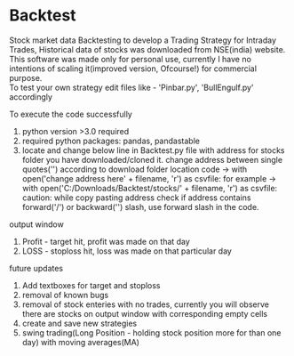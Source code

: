 # Backtest 

Stock market data Backtesting to develop a Trading Strategy for Intraday Trades, 
Historical data of stocks was downloaded from NSE(india) website.
This software was made only for personal use, currently I have no intentions of scaling it(improved version, Ofcourse!) for commercial purpose.  
To test your own strategy edit files like - 'Pinbar.py', 'BullEngulf.py' accordingly

To execute the code successfully
1. python version >3.0 required
2. required python packages: pandas, pandastable
3. locate and change below line in Backtest.py file with address for stocks folder you have downloaded/cloned it.
      change address between single quotes('') according to download folder location 
          code ->   with open('change address here' + filename, 'r') as csvfile:
    for example ->
        with open('C:/Downloads/Backtest/stocks/' + filename, 'r') as csvfile:
        caution: while copy pasting address check if address contains forward('/') or backward('\') slash, use forward slash in the code.

output window
1. Profit - target hit, profit was made on that day
2. LOSS - stoploss hit, loss was made on that particular day

future updates 
1. Add textboxes for target and stoploss
2. removal of known bugs
3. removal of stock enteries with no trades, currently you will observe there are stocks on output window with corresponding empty cells
4. create and save new strategies
5. swing trading(Long Position - holding stock position more for than one day) with moving averages(MA)

